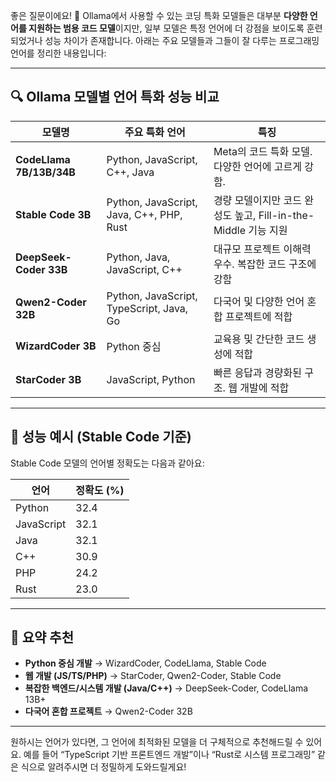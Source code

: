 좋은 질문이에요! 🧠 Ollama에서 사용할 수 있는 코딩 특화 모델들은 대부분 **다양한 언어를 지원하는 범용 코드 모델**이지만, 일부 모델은 특정 언어에 더 강점을 보이도록 훈련되었거나 성능 차이가 존재합니다. 아래는 주요 모델들과 그들이 잘 다루는 프로그래밍 언어를 정리한 내용입니다:

---

## 🔍 Ollama 모델별 언어 특화 성능 비교

| 모델명 | 주요 특화 언어 | 특징 |
|--------|----------------|------|
| **CodeLlama 7B/13B/34B** | Python, JavaScript, C++, Java | Meta의 코드 특화 모델. 다양한 언어에 고르게 강함. |
| **Stable Code 3B** | Python, JavaScript, Java, C++, PHP, Rust | 경량 모델이지만 코드 완성도 높고, Fill-in-the-Middle 기능 지원 |
| **DeepSeek-Coder 33B** | Python, Java, JavaScript, C++ | 대규모 프로젝트 이해력 우수. 복잡한 코드 구조에 강함 |
| **Qwen2-Coder 32B** | Python, JavaScript, TypeScript, Java, Go | 다국어 및 다양한 언어 혼합 프로젝트에 적합 |
| **WizardCoder 3B** | Python 중심 | 교육용 및 간단한 코드 생성에 적합 |
| **StarCoder 3B** | JavaScript, Python | 빠른 응답과 경량화된 구조. 웹 개발에 적합 |

---

## 🧪 성능 예시 (Stable Code 기준)

Stable Code 모델의 언어별 정확도는 다음과 같아요:

| 언어 | 정확도 (%) |
|------|------------|
| Python | 32.4 |
| JavaScript | 32.1 |
| Java | 32.1 |
| C++ | 30.9 |
| PHP | 24.2 |
| Rust | 23.0 |

---

## 🎯 요약 추천

- **Python 중심 개발** → WizardCoder, CodeLlama, Stable Code
- **웹 개발 (JS/TS/PHP)** → StarCoder, Qwen2-Coder, Stable Code
- **복잡한 백엔드/시스템 개발 (Java/C++)** → DeepSeek-Coder, CodeLlama 13B+
- **다국어 혼합 프로젝트** → Qwen2-Coder 32B

---

원하시는 언어가 있다면, 그 언어에 최적화된 모델을 더 구체적으로 추천해드릴 수 있어요. 예를 들어 “TypeScript 기반 프론트엔드 개발”이나 “Rust로 시스템 프로그래밍” 같은 식으로 알려주시면 더 정밀하게 도와드릴게요!
